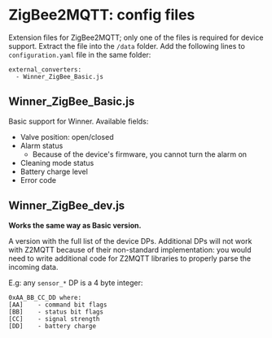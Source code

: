 # ZigBee2MQTT: config files
Extension files for ZigBee2MQTT; only one of the files is required for device support.
Extract the file into the `/data` folder. Add the following lines to `configuration.yaml` file in the same folder:
```
external_converters:
  - Winner_ZigBee_Basic.js
```

## Winner_ZigBee_Basic.js
Basic support for Winner. Available fields:
- Valve position: open/closed
- Alarm status
    - Because of the device's firmware, you cannot turn the alarm on
- Cleaning mode status
- Battery charge level
- Error code

## Winner_ZigBee_dev.js
**Works the same way as Basic version.**

A version with the full list of the device DPs. Additional DPs will not work with Z2MQTT because of their non-standard implementation: you would need to write additional code for Z2MQTT libraries to properly parse the incoming data.

E.g: any `sensor_*` DP is a 4 byte integer:
```
0xAA_BB_CC_DD where:
[AA]    - command bit flags
[BB]    - status bit flags
[CC]    - signal strength
[DD]    - battery charge
```
